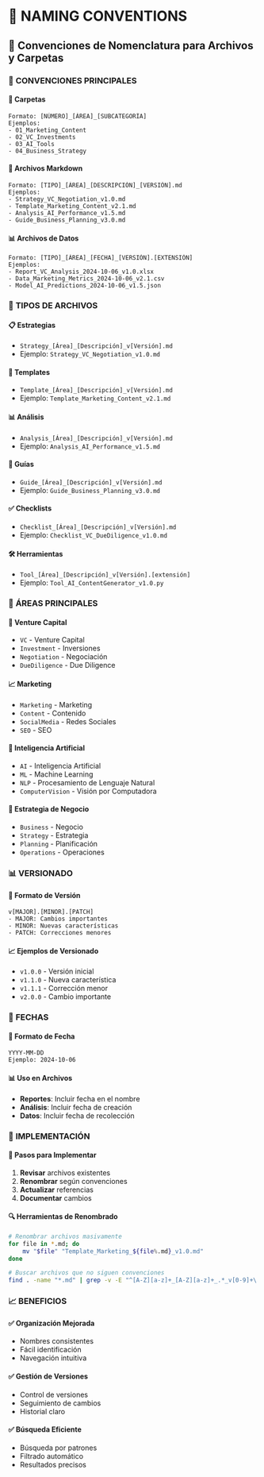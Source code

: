 # 📝 NAMING CONVENTIONS
## 📁 Convenciones de Nomenclatura para Archivos y Carpetas

### 🎯 **CONVENCIONES PRINCIPALES**

#### 📁 **Carpetas**
```
Formato: [NÚMERO]_[ÁREA]_[SUBCATEGORÍA]
Ejemplos:
- 01_Marketing_Content
- 02_VC_Investments
- 03_AI_Tools
- 04_Business_Strategy
```

#### 📄 **Archivos Markdown**
```
Formato: [TIPO]_[ÁREA]_[DESCRIPCIÓN]_[VERSIÓN].md
Ejemplos:
- Strategy_VC_Negotiation_v1.0.md
- Template_Marketing_Content_v2.1.md
- Analysis_AI_Performance_v1.5.md
- Guide_Business_Planning_v3.0.md
```

#### 📊 **Archivos de Datos**
```
Formato: [TIPO]_[ÁREA]_[FECHA]_[VERSIÓN].[EXTENSIÓN]
Ejemplos:
- Report_VC_Analysis_2024-10-06_v1.0.xlsx
- Data_Marketing_Metrics_2024-10-06_v2.1.csv
- Model_AI_Predictions_2024-10-06_v1.5.json
```

### 🎯 **TIPOS DE ARCHIVOS**

#### 📋 **Estrategias**
- `Strategy_[Área]_[Descripción]_v[Versión].md`
- Ejemplo: `Strategy_VC_Negotiation_v1.0.md`

#### 📄 **Templates**
- `Template_[Área]_[Descripción]_v[Versión].md`
- Ejemplo: `Template_Marketing_Content_v2.1.md`

#### 📊 **Análisis**
- `Analysis_[Área]_[Descripción]_v[Versión].md`
- Ejemplo: `Analysis_AI_Performance_v1.5.md`

#### 📖 **Guías**
- `Guide_[Área]_[Descripción]_v[Versión].md`
- Ejemplo: `Guide_Business_Planning_v3.0.md`

#### ✅ **Checklists**
- `Checklist_[Área]_[Descripción]_v[Versión].md`
- Ejemplo: `Checklist_VC_DueDiligence_v1.0.md`

#### 🛠️ **Herramientas**
- `Tool_[Área]_[Descripción]_v[Versión].[extensión]`
- Ejemplo: `Tool_AI_ContentGenerator_v1.0.py`

### 🎯 **ÁREAS PRINCIPALES**

#### 🚀 **Venture Capital**
- `VC` - Venture Capital
- `Investment` - Inversiones
- `Negotiation` - Negociación
- `DueDiligence` - Due Diligence

#### 📈 **Marketing**
- `Marketing` - Marketing
- `Content` - Contenido
- `SocialMedia` - Redes Sociales
- `SEO` - SEO

#### 🤖 **Inteligencia Artificial**
- `AI` - Inteligencia Artificial
- `ML` - Machine Learning
- `NLP` - Procesamiento de Lenguaje Natural
- `ComputerVision` - Visión por Computadora

#### 🎯 **Estrategia de Negocio**
- `Business` - Negocio
- `Strategy` - Estrategia
- `Planning` - Planificación
- `Operations` - Operaciones

### 📊 **VERSIONADO**

#### 🔢 **Formato de Versión**
```
v[MAJOR].[MINOR].[PATCH]
- MAJOR: Cambios importantes
- MINOR: Nuevas características
- PATCH: Correcciones menores
```

#### 📈 **Ejemplos de Versionado**
- `v1.0.0` - Versión inicial
- `v1.1.0` - Nueva característica
- `v1.1.1` - Corrección menor
- `v2.0.0` - Cambio importante

### 🎯 **FECHAS**

#### 📅 **Formato de Fecha**
```
YYYY-MM-DD
Ejemplo: 2024-10-06
```

#### 📊 **Uso en Archivos**
- **Reportes**: Incluir fecha en el nombre
- **Análisis**: Incluir fecha de creación
- **Datos**: Incluir fecha de recolección

### 🚀 **IMPLEMENTACIÓN**

#### 📝 **Pasos para Implementar**
1. **Revisar** archivos existentes
2. **Renombrar** según convenciones
3. **Actualizar** referencias
4. **Documentar** cambios

#### 🔍 **Herramientas de Renombrado**
```bash
# Renombrar archivos masivamente
for file in *.md; do
    mv "$file" "Template_Marketing_${file%.md}_v1.0.md"
done

# Buscar archivos que no siguen convenciones
find . -name "*.md" | grep -v -E "^[A-Z][a-z]+_[A-Z][a-z]+_.*_v[0-9]+\.[0-9]+\.md$"
```

### 📈 **BENEFICIOS**

#### ✅ **Organización Mejorada**
- Nombres consistentes
- Fácil identificación
- Navegación intuitiva

#### ✅ **Gestión de Versiones**
- Control de versiones
- Seguimiento de cambios
- Historial claro

#### ✅ **Búsqueda Eficiente**
- Búsqueda por patrones
- Filtrado automático
- Resultados precisos
